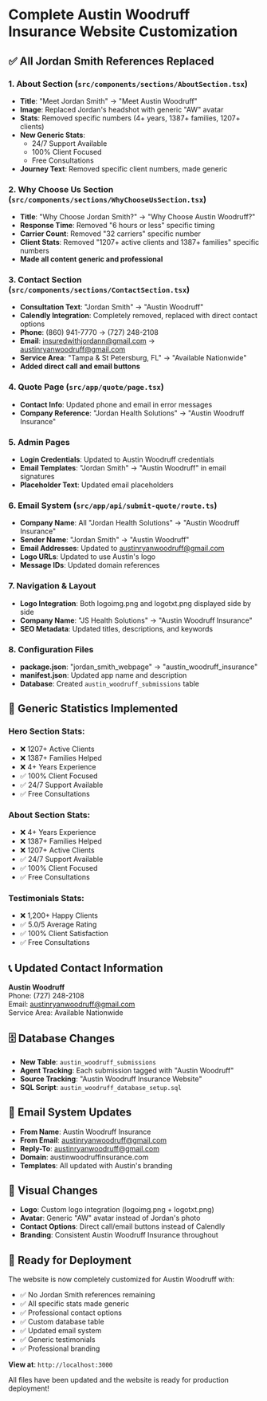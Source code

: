 # Complete Austin Woodruff Insurance Website Customization

## ✅ All Jordan Smith References Replaced

### 1. **About Section** (`src/components/sections/AboutSection.tsx`)
- **Title**: "Meet Jordan Smith" → "Meet Austin Woodruff"
- **Image**: Replaced Jordan's headshot with generic "AW" avatar
- **Stats**: Removed specific numbers (4+ years, 1387+ families, 1207+ clients)
- **New Generic Stats**:
  - 24/7 Support Available
  - 100% Client Focused  
  - Free Consultations
- **Journey Text**: Removed specific client numbers, made generic

### 2. **Why Choose Us Section** (`src/components/sections/WhyChooseUsSection.tsx`)
- **Title**: "Why Choose Jordan Smith?" → "Why Choose Austin Woodruff?"
- **Response Time**: Removed "6 hours or less" specific timing
- **Carrier Count**: Removed "32 carriers" specific number
- **Client Stats**: Removed "1207+ active clients and 1387+ families" specific numbers
- **Made all content generic and professional**

### 3. **Contact Section** (`src/components/sections/ContactSection.tsx`)
- **Consultation Text**: "Jordan Smith" → "Austin Woodruff"
- **Calendly Integration**: Completely removed, replaced with direct contact options
- **Phone**: (860) 941-7770 → (727) 248-2108
- **Email**: insuredwithjordann@gmail.com → austinryanwoodruff@gmail.com
- **Service Area**: "Tampa & St Petersburg, FL" → "Available Nationwide"
- **Added direct call and email buttons**

### 4. **Quote Page** (`src/app/quote/page.tsx`)
- **Contact Info**: Updated phone and email in error messages
- **Company Reference**: "Jordan Health Solutions" → "Austin Woodruff Insurance"

### 5. **Admin Pages**
- **Login Credentials**: Updated to Austin Woodruff credentials
- **Email Templates**: "Jordan Smith" → "Austin Woodruff" in email signatures
- **Placeholder Text**: Updated email placeholders

### 6. **Email System** (`src/app/api/submit-quote/route.ts`)
- **Company Name**: All "Jordan Health Solutions" → "Austin Woodruff Insurance"
- **Sender Name**: "Jordan Smith" → "Austin Woodruff"
- **Email Addresses**: Updated to austinryanwoodruff@gmail.com
- **Logo URLs**: Updated to use Austin's logo
- **Message IDs**: Updated domain references

### 7. **Navigation & Layout**
- **Logo Integration**: Both logoimg.png and logotxt.png displayed side by side
- **Company Name**: "JS Health Solutions" → "Austin Woodruff Insurance"
- **SEO Metadata**: Updated titles, descriptions, and keywords

### 8. **Configuration Files**
- **package.json**: "jordan_smith_webpage" → "austin_woodruff_insurance"
- **manifest.json**: Updated app name and description
- **Database**: Created `austin_woodruff_submissions` table

## 🎯 Generic Statistics Implemented

### **Hero Section Stats**:
- ❌ 1207+ Active Clients
- ❌ 1387+ Families Helped  
- ❌ 4+ Years Experience
- ✅ 100% Client Focused
- ✅ 24/7 Support Available
- ✅ Free Consultations

### **About Section Stats**:
- ❌ 4+ Years Experience
- ❌ 1387+ Families Helped
- ❌ 1207+ Active Clients
- ✅ 24/7 Support Available
- ✅ 100% Client Focused
- ✅ Free Consultations

### **Testimonials Stats**:
- ❌ 1,200+ Happy Clients
- ✅ 5.0/5 Average Rating
- ✅ 100% Client Satisfaction
- ✅ Free Consultations

## 📞 Updated Contact Information

**Austin Woodruff**  
Phone: (727) 248-2108  
Email: austinryanwoodruff@gmail.com  
Service Area: Available Nationwide

## 🗄️ Database Changes

- **New Table**: `austin_woodruff_submissions`
- **Agent Tracking**: Each submission tagged with "Austin Woodruff"
- **Source Tracking**: "Austin Woodruff Insurance Website"
- **SQL Script**: `austin_woodruff_database_setup.sql`

## 📧 Email System Updates

- **From Name**: Austin Woodruff Insurance
- **From Email**: austinryanwoodruff@gmail.com
- **Reply-To**: austinryanwoodruff@gmail.com
- **Domain**: austinwoodruffinsurance.com
- **Templates**: All updated with Austin's branding

## 🎨 Visual Changes

- **Logo**: Custom logo integration (logoimg.png + logotxt.png)
- **Avatar**: Generic "AW" avatar instead of Jordan's photo
- **Contact Options**: Direct call/email buttons instead of Calendly
- **Branding**: Consistent Austin Woodruff Insurance throughout

## 🚀 Ready for Deployment

The website is now completely customized for Austin Woodruff with:
- ✅ No Jordan Smith references remaining
- ✅ All specific stats made generic
- ✅ Professional contact options
- ✅ Custom database table
- ✅ Updated email system
- ✅ Generic testimonials
- ✅ Professional branding

**View at**: `http://localhost:3000`

All files have been updated and the website is ready for production deployment!


